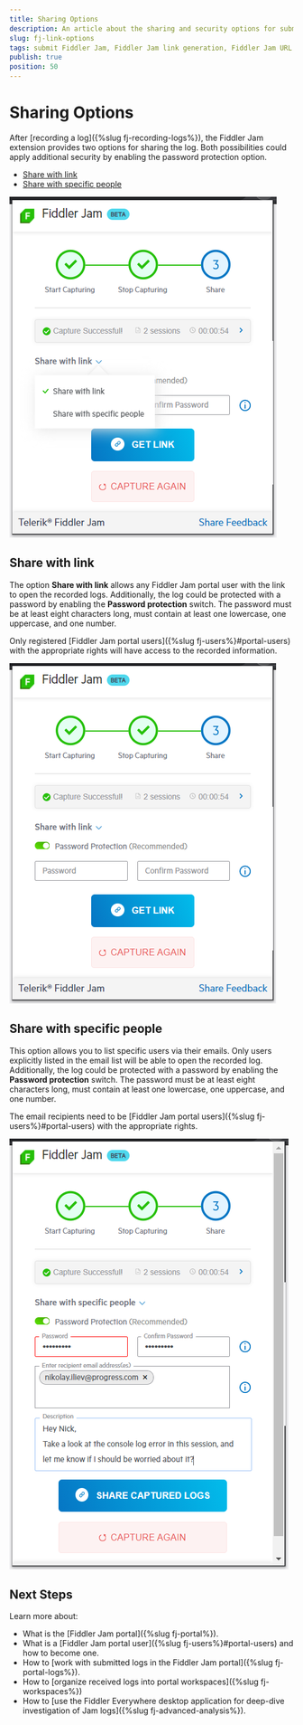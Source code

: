 ```yaml
---
title: Sharing Options
description: An article about the sharing and security options for submitting a recorded Fiddler Jam logs.
slug: fj-link-options
tags: submit Fiddler Jam, Fiddler Jam link generation, Fiddler Jam URL link, Fiddler Jam portal links, Jam sharing, Jam collaboration, Fiddler collaboration options
publish: true
position: 50
---
```


# Sharing Options

After [recording a log]({%slug fj-recording-logs%}), the Fiddler Jam extension provides two options for sharing the log. Both possibilities could apply additional security by enabling the password protection option.

- [Share with link](#share-with-link)
- [Share with specific people](#share-with-specific-people)

![Link generation options](../images/ext/ext-images/extension-link-options.png)

## Share with link

The option **Share with link** allows any Fiddler Jam portal user with the link to open the recorded logs. Additionally, the log could be protected with a password by enabling the **Password protection** switch. The password must be at least eight characters long, must contain at least one lowercase, one uppercase, and one number.

Only registered [Fiddler Jam portal users]({%slug fj-users%}#portal-users) with the appropriate rights will have access to the recorded information.

![Share with link](../images/ext/ext-images/extension-link-options-password.png)


## Share with specific people

This option allows you to list specific users via their emails. Only users explicitly listed in the email list will be able to open the recorded log. Additionally, the log could be protected with a password by enabling the **Password protection** switch. The password must be at least eight characters long, must contain at least one lowercase, one uppercase, and one number.

The email recipients need to be [Fiddler Jam portal users]({%slug fj-users%}#portal-users) with the appropriate rights.

![Share with specific people](../images/ext/ext-images/extension-link-options-sharing-via-emails-popu.png)

## Next Steps

Learn more about:

- What is the [Fiddler Jam portal]({%slug fj-portal%}).
- What is a [Fiddler Jam portal user]({%slug fj-users%}#portal-users) and how to become one.
- How to [work with submitted logs in the Fiddler Jam portal]({%slug fj-portal-logs%}).
- How to [organize received logs into portal workspaces]({%slug fj-workspaces%})
- How to [use the Fiddler Everywhere desktop application for deep-dive investigation of Jam logs]({%slug fj-advanced-analysis%}).
